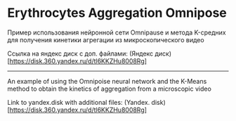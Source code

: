 # Erythrocytes Aggregation Omnipose

Пример использования нейронной сети Omnipause и метода K-средних для получения кинетики агрегации из микроскопического видео

Ссылка на яндекс диск с доп. файлами: (Яндекс диск)[https://disk.360.yandex.ru/d/tl6KKZHu8008Rg]

---

An example of using the Omnipoise neural network and the K-Means method to obtain the kinetics of aggregation from a microscopic video

Link to yandex.disk with additional files: (Yandex. disk)[https://disk.360.yandex.ru/d/tl6KKZHu8008Rg]
